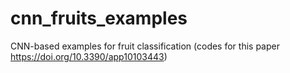 # cnn_fruits_examples
CNN-based examples for fruit classification (codes for this paper https://doi.org/10.3390/app10103443)
